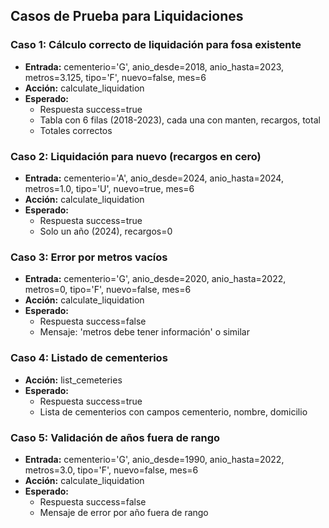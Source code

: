 ## Casos de Prueba para Liquidaciones

### Caso 1: Cálculo correcto de liquidación para fosa existente
- **Entrada:** cementerio='G', anio_desde=2018, anio_hasta=2023, metros=3.125, tipo='F', nuevo=false, mes=6
- **Acción:** calculate_liquidation
- **Esperado:**
  - Respuesta success=true
  - Tabla con 6 filas (2018-2023), cada una con manten, recargos, total
  - Totales correctos

### Caso 2: Liquidación para nuevo (recargos en cero)
- **Entrada:** cementerio='A', anio_desde=2024, anio_hasta=2024, metros=1.0, tipo='U', nuevo=true, mes=6
- **Acción:** calculate_liquidation
- **Esperado:**
  - Respuesta success=true
  - Solo un año (2024), recargos=0

### Caso 3: Error por metros vacíos
- **Entrada:** cementerio='G', anio_desde=2020, anio_hasta=2022, metros=0, tipo='F', nuevo=false, mes=6
- **Acción:** calculate_liquidation
- **Esperado:**
  - Respuesta success=false
  - Mensaje: 'metros debe tener información' o similar

### Caso 4: Listado de cementerios
- **Acción:** list_cemeteries
- **Esperado:**
  - Respuesta success=true
  - Lista de cementerios con campos cementerio, nombre, domicilio

### Caso 5: Validación de años fuera de rango
- **Entrada:** cementerio='G', anio_desde=1990, anio_hasta=2022, metros=3.0, tipo='F', nuevo=false, mes=6
- **Acción:** calculate_liquidation
- **Esperado:**
  - Respuesta success=false
  - Mensaje de error por año fuera de rango

